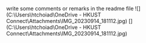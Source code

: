 write some comments or remarks in the readme file
![](C:\Users\htchoiad\OneDrive - HKUST Connect\Attachments\IMG_20230914_181112.jpg)
[](C:\Users\htchoiad\OneDrive - HKUST Connect\Attachments\IMG_20230914_181112.jpg)

